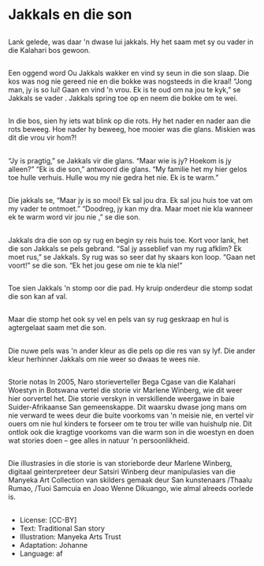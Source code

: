 # Jakkals en die son

##
Lank gelede, was daar 'n dwase lui
jakkals. Hy het saam met sy ou
vader in die Kalahari bos gewoon.

##
Een oggend word Ou Jakkals wakker
en vind sy seun in die son slaap. Die
kos was nog nie gereed nie en die
bokke was nogsteeds in die kraal!
“Jong man, jy is so lui! Gaan en vind
'n vrou. Ek is te oud om na jou te
kyk,” se Jakkals se vader . Jakkals
spring toe op en neem die bokke
om te wei.

##
In die bos, sien hy iets wat blink op
die rots. Hy het nader en nader aan
die rots beweeg. Hoe nader hy
beweeg, hoe mooier was die glans.
Miskien was dit die vrou vir hom?!

##
“Jy is pragtig,” se Jakkals vir die
glans. “Maar wie is jy? Hoekom is jy
alleen?”
“Ek is die son,” antwoord die glans.
“My familie het my hier gelos toe
hulle verhuis. Hulle wou my nie
gedra het nie. Ek is te warm.”

##
Die jakkals se, “Maar jy is so mooi!
Ek sal jou dra. Ek sal jou huis toe
vat om my vader te ontmoet.”
“Doodreg, jy kan my dra. Maar moet
nie kla wanneer ek te warm word
vir jou nie ,” se die son.

##
Jakkals dra die son op sy rug en
begin sy reis huis toe. Kort voor
lank, het die son Jakkals se pels
gebrand.
“Sal jy asseblief van my rug afklim?
Ek moet rus,” se Jakkals. Sy rug was
so seer dat hy skaars kon loop.
“Gaan net voort!” se die son. “Ek
het jou gese om nie te kla nie!”

##
Toe sien Jakkals 'n stomp oor die
pad. Hy kruip onderdeur die stomp
sodat die son kan af val.

##
Maar die stomp het ook sy vel en
pels van sy rug geskraap en hul is
agtergelaat saam met die son.

##
Die nuwe pels was 'n ander kleur as
die pels op die res van sy lyf.
Die ander kleur herhinner Jakkals
om nie weer so dwaas te wees nie.

##
Storie notas
In 2005, Naro storieverteller Bega Cgase van die Kalahari Woestyn
in Botswana vertel die storie vir Marlene Winberg, wie dit weer hier
oorvertel het. Die storie verskyn in verskillende weergawe in baie
Suider-Afrikaanse San gemeenskappe. Dit waarsku dwase jong
mans om nie verward te wees deur die buite voorkoms van 'n
meisie nie, en vertel vir ouers om nie hul kinders te forseer om te
trou ter wille van huishulp nie. Dit ontlok ook die kragtige
voorkoms van die warm son in die woestyn en doen wat stories
doen – gee alles in natuur 'n persoonlikheid.

##
Die illustrasies in die storie is van storieborde deur Marlene
Winberg, digitaal geinterpreteer deur Satsiri Winberg deur
manipulasies van die Manyeka Art Collection van skilders gemaak
deur San kunstenaars /Thaalu Rumao, /Tuoi Samcuia en Joao
Wenne Dikuango, wie almal alreeds oorlede is.

##
* License: [CC-BY]
* Text: Traditional San story
* Illustration: Manyeka Arts Trust
* Adaptation: Johanne
* Language: af

